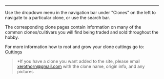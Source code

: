 ---

Use the dropdown menu in the navigation bar under "Clones" on the left to navigate to a particular clone, or use the search bar.

The corresponding clone pages contain information on many of the common clones/culitivars you will find being traded and sold throughout the hobby.  

For more information how to root and grow your clone cuttings go to: [Cuttings](../grow-guides/cutting.md)

>*If you have a clone you want added to the site, please email xerothorn@gmail.com with the clone name, origin info, and any pictures

